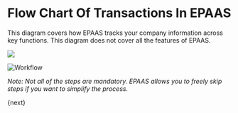 <!-- add-breadcrumbs -->
# Flow Chart Of Transactions In EPAAS

This diagram covers how EPAAS tracks your company information across key
functions. This diagram does not cover all the features of EPAAS.

![](/docs/assets/old_images/epaas/overview.png)


<img class="screenshot" alt="Workflow" src="{{docs_base_url}}/assets/img/setup/overview.png">

_Note: Not all of the steps are mandatory. EPAAS allows you to freely skip
steps if you want to simplify the process._

{next}
